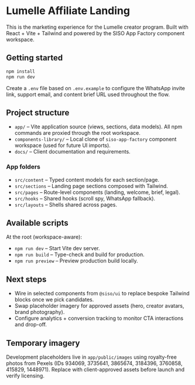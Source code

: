 # Lumelle Affiliate Landing

This is the marketing experience for the Lumelle creator program. Built with React + Vite + Tailwind and powered by the SISO App Factory component workspace.

## Getting started

```bash
npm install
npm run dev
```

Create a `.env` file based on `.env.example` to configure the WhatsApp invite link, support email, and content brief URL used throughout the flow.

## Project structure

- `app/` – Vite application source (views, sections, data models). All npm
  commands are proxied through the root workspace.
- `components-library/` – Local clone of `siso-app-factory` component workspace (used for future UI imports).
- `docs/` – Client documentation and requirements.

### App folders

- `src/content` – Typed content models for each section/page.
- `src/sections` – Landing page sections composed with Tailwind.
- `src/pages` – Route-level components (landing, welcome, brief, legal).
- `src/hooks` – Shared hooks (scroll spy, WhatsApp fallback).
- `src/layouts` – Shells shared across pages.

## Available scripts

At the root (workspace-aware):

- `npm run dev` – Start Vite dev server.
- `npm run build` – Type-check and build for production.
- `npm run preview` – Preview production build locally.

## Next steps

- Wire in selected components from `@siso/ui` to replace bespoke Tailwind blocks once we pick candidates.
- Swap placeholder imagery for approved assets (hero, creator avatars, brand photography).
- Configure analytics + conversion tracking to monitor CTA interactions and drop-off.

## Temporary imagery

Development placeholders live in `app/public/images` using royalty-free photos from Pexels (IDs 934069, 3735641, 3865674, 3184396, 3760858, 415829, 1448971). Replace with client-approved assets before launch and verify licensing.
